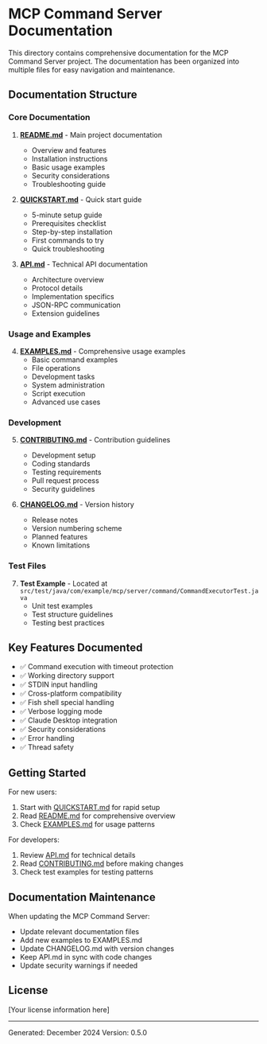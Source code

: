 # MCP Command Server Documentation

This directory contains comprehensive documentation for the MCP Command Server project. The documentation has been organized into multiple files for easy navigation and maintenance.

## Documentation Structure

### Core Documentation

1. **[README.md](../README.md)** - Main project documentation
   - Overview and features
   - Installation instructions
   - Basic usage examples
   - Security considerations
   - Troubleshooting guide

2. **[QUICKSTART.md](QUICKSTART.md)** - Quick start guide
   - 5-minute setup guide
   - Prerequisites checklist
   - Step-by-step installation
   - First commands to try
   - Quick troubleshooting

3. **[API.md](API.md)** - Technical API documentation
   - Architecture overview
   - Protocol details
   - Implementation specifics
   - JSON-RPC communication
   - Extension guidelines

### Usage and Examples

4. **[EXAMPLES.md](EXAMPLES.md)** - Comprehensive usage examples
   - Basic command examples
   - File operations
   - Development tasks
   - System administration
   - Script execution
   - Advanced use cases

### Development

5. **[CONTRIBUTING.md](CONTRIBUTING.md)** - Contribution guidelines
   - Development setup
   - Coding standards
   - Testing requirements
   - Pull request process
   - Security guidelines

6. **[CHANGELOG.md](CHANGELOG.md)** - Version history
   - Release notes
   - Version numbering scheme
   - Planned features
   - Known limitations

### Test Files

7. **Test Example** - Located at `src/test/java/com/example/mcp/server/command/CommandExecutorTest.java`
   - Unit test examples
   - Test structure guidelines
   - Testing best practices

## Key Features Documented

- ✅ Command execution with timeout protection
- ✅ Working directory support
- ✅ STDIN input handling
- ✅ Cross-platform compatibility
- ✅ Fish shell special handling
- ✅ Verbose logging mode
- ✅ Claude Desktop integration
- ✅ Security considerations
- ✅ Error handling
- ✅ Thread safety

## Getting Started

For new users:
1. Start with [QUICKSTART.md](QUICKSTART.md) for rapid setup
2. Read [README.md](../README.md) for comprehensive overview
3. Check [EXAMPLES.md](EXAMPLES.md) for usage patterns

For developers:
1. Review [API.md](API.md) for technical details
2. Read [CONTRIBUTING.md](CONTRIBUTING.md) before making changes
3. Check test examples for testing patterns

## Documentation Maintenance

When updating the MCP Command Server:
- Update relevant documentation files
- Add new examples to EXAMPLES.md
- Update CHANGELOG.md with version changes
- Keep API.md in sync with code changes
- Update security warnings if needed

## License

[Your license information here]

---

Generated: December 2024
Version: 0.5.0
